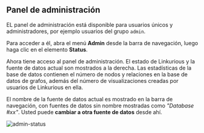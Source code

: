 ## Panel de administración

EL panel de administración está disponible para usuarios únicos y administradores, por ejemplo usuarios del grupo `admin`.

Para acceder a él, abra el menú **Admin** desde la barra de navegación, luego haga clic en el elemento **Status**.

Ahora tiene acceso al panel de administración.  El estado de Linkurious y la fuente de datos actual son mostrados a la derecha. Las estadísticas de la base de datos contienen el número de nodos y relaciones en la base de datos de grafos, además del número de visualizaciones creadas por usuarios de Linkurious en ella.

El nombre de la fuente de datos actual es mostrado en la barra de navegación, con fuentes de datos sin nombre mostradas como *"Database #xx"*. Usted puede **cambiar a otra fuente de datos** desde ahí.

![admin-status](https://github.com/Linkurious/linkurious-enterprise-manual/raw/master/en/administrate/Admin-status.png)
